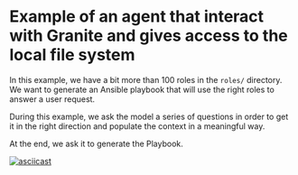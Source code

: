 # Example of an agent that interact with Granite and gives access to the local file system

In this example, we have a bit more than 100 roles in the `roles/` directory.
We want to generate an Ansible playbook that will use the right roles to answer a user request.

During this example, we ask the model a series of questions in order to get it in the right direction and populate the context in a meaningful way.

At the end, we ask it to generate the Playbook.

[![asciicast](https://asciinema.org/a/QHQcSSeVUr3Za4FvpqKaGWngy.svg)](https://asciinema.org/a/QHQcSSeVUr3Za4FvpqKaGWngy)
